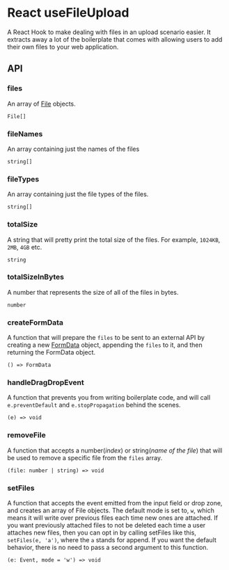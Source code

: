 # React useFileUpload

A React Hook to make dealing with files in an upload scenario easier. It extracts away a lot of the boilerplate that comes with allowing users to add their own files to your web application.

## API

### files

An array of [File](https://developer.mozilla.org/en-US/docs/Web/API/File) objects.

```
File[]
```

### fileNames

An array containing just the names of the files

```
string[]
```

### fileTypes

An array containing just the file types of the files.

```
string[]
```

### totalSize

A string that will pretty print the total size of the files. For example, `1024KB`, `2MB`, `4GB` etc.

```
string
```

### totalSizeInBytes

A number that represents the size of all of the files in bytes.

```
number
```

### createFormData

A function that will prepare the `files` to be sent to an external API by creating a new [FormData](https://developer.mozilla.org/en-US/docs/Web/API/FormData) object, appending the `files` to it, and then returning the FormData object.

```
() => FormData
```

### handleDragDropEvent

A function that prevents you from writing boilerplate code, and will call `e.preventDefault` and `e.stopPropagation` behind the scenes.

```
(e) => void
```

### removeFile

A function that accepts a number(_index_) or string(_name of the file_) that will be used to remove a specific file from the `files` array.

```
(file: number | string) => void
```

### setFiles

A function that accepts the event emitted from the input field or drop zone, and creates an array of File objects. The default mode is set to, `w`, which means it will write over previous files each time new ones are attached. If you want previously attached files to not be deleted each time a user attaches new files, then you can opt in by calling setFiles like this, `setFiles(e, 'a')`, where the `a` stands for append. If you want the default behavior, there is no need to pass a second argument to this function.

```
(e: Event, mode = 'w') => void
```
